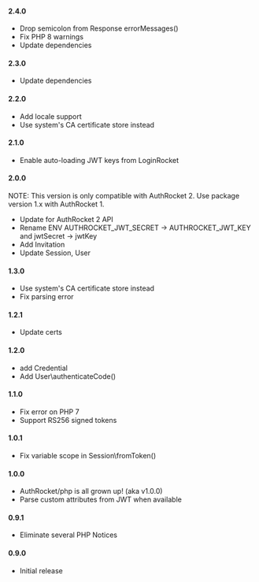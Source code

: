 #### 2.4.0

- Drop semicolon from Response errorMessages()
- Fix PHP 8 warnings
- Update dependencies

#### 2.3.0

- Update dependencies

#### 2.2.0

- Add locale support
- Use system's CA certificate store instead

#### 2.1.0

- Enable auto-loading JWT keys from LoginRocket

#### 2.0.0

NOTE: This version is only compatible with AuthRocket 2. Use package version 1.x with AuthRocket 1.

- Update for AuthRocket 2 API
- Rename ENV AUTHROCKET_JWT_SECRET -> AUTHROCKET_JWT_KEY and jwtSecret -> jwtKey
- Add Invitation
- Update Session, User

#### 1.3.0

- Use system's CA certificate store instead
- Fix parsing error

#### 1.2.1

- Update certs

#### 1.2.0

- add Credential
- Add User\authenticateCode()

#### 1.1.0

- Fix error on PHP 7
- Support RS256 signed tokens

#### 1.0.1

- Fix variable scope in Session\fromToken()

#### 1.0.0

- AuthRocket/php is all grown up! (aka v1.0.0)
- Parse custom attributes from JWT when available

#### 0.9.1

- Eliminate several PHP Notices

#### 0.9.0

- Initial release

